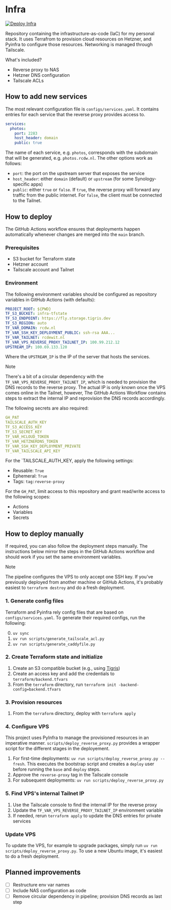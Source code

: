 # Infra

[![Deploy Infra](https://github.com/RCdeWit/infra/actions/workflows/deploy.yml/badge.svg?branch=main)](https://github.com/RCdeWit/infra/actions/workflows/deploy.yml)

Repository containing the infrastructure-as-code (IaC) for my personal stack. It
uses Terrafrom to provision cloud resources on Hetzner, and Pyinfra to configure
those resources. Networking is managed through Tailscale.

What's included?

- Reverse proxy to NAS
- Hetzner DNS configuration
- Tailscale ACLs

## How to add new services

The most relevant configuration file is `configs/services.yaml`. It contains entries for each service that the reverse proxy provides access to.

```yaml
services:
  photos:
    port: 2283
    host_header: domain
    public: true
```

The name of each service, e.g. `photos`, corresponds with the subdomain that will be generated, e.g. `photos.rcdw.nl`. The other options work as follows:

- `port`: the port on the upstream server that exposes the service
- `host_header`: either `domain` (default) or `upstream` (for some Synology-specific apps)
- `public`: either `true` or `false`. If `true`, the reverse proxy will forward any traffic from the public internet. For `false`, the client must be connected to the Tailnet.

## How to deploy

The GitHub Actions workflow ensures that deployments happen automatically whenever changes are merged into the `main` branch.

### Prerequisites

- S3 bucket for Terraform state
- Hetzner account
- Tailscale account and Tailnet

### Environment

The following environment variables should be configured as repository variables in GitHub Actions (with defaults):

```yaml
PROJECT_ROOT: ${PWD}
TF_S3_BUCKET: infra-tfstate
TF_S3_ENDPOINT: https://fly.storage.tigris.dev
TF_S3_REGION: auto
TF_VAR_DOMAIN: rcdw.nl
TF_VAR_SSH_KEY_DEPLOYMENT_PUBLIC: ssh-rsa AAA...
TF_VAR_TAILNET: rcdewit.nl
TF_VAR_VPS_REVERSE_PROXY_TAILNET_IP: 100.99.212.12
UPSTREAM_IP: 100.69.133.120
```

Where the `UPSTREAM_IP` is the IP of the server that hosts the services.

> [!NOTE]
> There's a bit of a circular dependency with the `TF_VAR_VPS_REVERSE_PROXY_TAILNET_IP`, which is needed to provision the DNS records to the reverse proxy. The actual IP is only known once the VPS comes online in the Tailnet, however, The GitHub Actions Workflow contains steps to extract the internal IP and reprovision the DNS records accordingly.

The following secrets are also required:

```yaml
GH_PAT
TAILSCALE_AUTH_KEY
TF_S3_ACCESS_KEY
TF_S3_SECRET_KEY
TF_VAR_HCLOUD_TOKEN
TF_VAR_HETZNERDNS_TOKEN
TF_VAR_SSH_KEY_DEPLOYMENT_PRIVATE
TF_VAR_TAILSCALE_API_KEY
```

For the `TAILSCALE_AUTH_KEY, apply the following settings:

- Reusable: `True`
- Ephemeral: `True`
- Tags: `tag:reverse-proxy`

For the `GH_PAT`, limit access to this repository and grant read/write access to the following scopes:

- Actions
- Variables
- Secrets

## How to deploy manually

If required, you can also follow the deployment steps manually. The instructions below mirror the steps in the GitHub Actions workflow and should work if you set the same environment variables.

> [!NOTE]  
> The pipeline configures the VPS to only accept one SSH key. If you've previously deployed from another machine or GitHub Actions, it's probably easiest to `terraform destroy` and do a fresh deployment.

### 1. Generate config files

Terraform and Pyinfra rely config files that are based on
`configs/services.yaml`. To generate their required configs, run the following:

0. `uv sync`
1. `uv run scripts/generate_tailscale_acl.py`
2. `uv run scripts/generate_caddyfile.py`

### 2. Create Terraform state and initialize

1. Create an S3 compatible bucket (e.g., using
   [Tigris](https://console.tigris.dev))
2. Create an access key and add the credentials to `terraform/backend.tfvars`
3. From the `terraform` directory, run `terraform init -backend-config=backend.tfvars`

### 3. Provision resources

1. From the `terraform` directory, deploy with `terraform apply`

### 4. Configure VPS

This project uses PyInfra to manage the provisioned resources in an imperative
manner. `scripts/deploy_reverse_proxy.py` provides a wrapper script for the
different stages in the deployement.

1. For first-time deployments: `uv run scripts/deploy_reverse_proxy.py --fresh`.
   This executes the bootstrap script and creates a `deploy` user before running
   the `base` and `deploy` steps.
2. Approve the `reverse-proxy` tag in the Tailscale console
3. For subsequent deployments: `uv run scripts/deploy_reverse_proxy.py`

### 5. Find VPS's internal Tailnet IP

1. Use the Tailscale console to find the internal IP for the reverse proxy
2. Update the `TF_VAR_VPS_REVERSE_PROXY_TAILNET_IP` environment variable
3. If needed, rerun `terraform apply` to update the DNS entries for private services

### Update VPS

To update the VPS, for example to upgrade packages, simply run `uv run scripts/deploy_reverse_proxy.py`. To use a new Ubuntu image, it's easiest to do a fresh deployment.

## Planned improvements

- [ ] Restructure env var names
- [ ] Include NAS configuration as code
- [ ] Remove circular dependency in pipeline; provision DNS records as last step